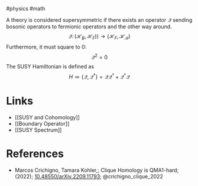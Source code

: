 #physics #math 

A theory is considered supersymmetric if there exists an operator $\mathcal{Q}$ sending bosonic operators to fermionic operators and the other way around. 
$$\mathcal{Q}\colon (\mathcal{H}_B,\mathcal{H}_F))\rightarrow (\mathcal{H}_F,\mathcal{H_B})$$
Furthermore, it must square to 0:
$$\mathcal{Q}^2=0$$
The SUSY Hamiltonian is defined as $$H\coloneq \{\mathcal{Q},\mathcal{Q}^\dagger\}=\mathcal{Q}\mathcal{Q}^\dagger + \mathcal{Q}^\dagger \mathcal{Q}$$
# Links
- [[SUSY and Cohomology]]
- [[Boundary Operator]]
- [[SUSY Spectrum]]

# References
-  Marcos Crichigno, Tamara Kohler,; Clique Homology is QMA1-hard; (2022); [10.48550/arXiv.2209.11793](https://www.doi.org/10.48550/arXiv.2209.11793);  @crichigno_clique_2022 
